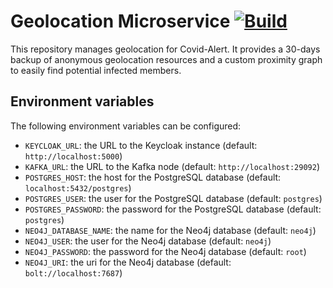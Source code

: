 # Geolocation Microservice [![Build](https://github.com/Covid-Alert-Microservices/compass/actions/workflows/build.yaml/badge.svg)](https://github.com/Covid-Alert-Microservices/compass/actions/workflows/build.yaml)

This repository manages geolocation for Covid-Alert. It provides a 30-days backup of anonymous geolocation resources and a custom proximity graph to easily find potential infected members. 

## Environment variables

The following environment variables can be configured:
- `KEYCLOAK_URL`: the URL to the Keycloak instance (default: `http://localhost:5000`)
- `KAFKA_URL`: the URL to the Kafka node (default: `http://localhost:29092`)
- `POSTGRES_HOST`: the host for the PostgreSQL database (default: `localhost:5432/postgres`)
- `POSTGRES_USER`: the user for the PostgreSQL database (default: `postgres`)
- `POSTGRES_PASSWORD`: the password for the PostgreSQL database (default: `postgres`)
- `NEO4J_DATABASE_NAME`: the name for the Neo4j database (default: `neo4j`)
- `NEO4J_USER`: the user for the Neo4j database (default: `neo4j`)
- `NEO4J_PASSWORD`: the password for the Neo4j database (default: `root`)
- `NEO4J_URI`: the uri for the Neo4j database (default: `bolt://localhost:7687`)